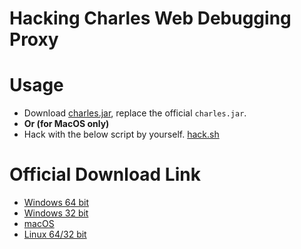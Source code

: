 # Hacking Charles Web Debugging Proxy

# Usage

- Download [charles.jar](charles.jar), replace the official `charles.jar`.
- **Or (for MacOS only)**
- Hack with the below script by yourself. [hack.sh](hack.sh)

# Official Download Link

- [Windows 64 bit](https://www.charlesproxy.com/assets/release/3.9.3/charles-proxy-3.9.3-win64.msi)
- [Windows 32 bit](https://www.charlesproxy.com/assets/release/3.9.3/charles-proxy-3.9.3-win32.msi)
- [macOS](https://www.charlesproxy.com/assets/release/3.9.3/charles-proxy-3.9.3.dmg)
- [Linux 64/32 bit](https://www.charlesproxy.com/assets/release/3.9.3/charles-proxy-3.9.3.tar.gz)
